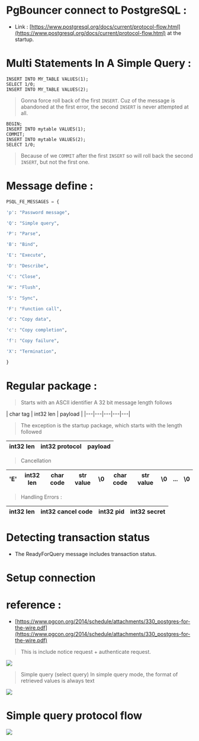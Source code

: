# PgBouncer connect to PostgreSQL : 
- Link : [https://www.postgresql.org/docs/current/protocol-flow.html](https://www.postgresql.org/docs/current/protocol-flow.html) at the startup.

# Multi Statements In A Simple Query : 
```psql
INSERT INTO MY_TABLE VALUES(1);
SELECT 1/0;
INSERT INTO MY_TABLE VALUES(2);
```

> Gonna force roll back of the first ```INSERT```.  Cuz of the message is abandoned at the first error, the second ```INSERT``` is never attempted at all.

```
BEGIN;
INSERT INTO mytable VALUES(1);
COMMIT;
INSERT INTO mytable VALUES(2);
SELECT 1/0;
```

> Because of we ```COMMIT``` after the first ```INSERT``` so will roll back the second ```INSERT```, but not the first one.


# Message define :
```python
PSQL_FE_MESSAGES = {

'p': "Password message",

'Q': "Simple query",

'P': "Parse",

'B': "Bind",

'E': "Execute",

'D': "Describe",

'C': "Close",

'H': "Flush",

'S': "Sync",

'F': "Function call",

'd': "Copy data",

'c': "Copy completion",

'f': "Copy failure",

'X': "Termination",

}
```
# Regular package :

> Starts with an ASCII identifier
> A 32 bit message length follows 

|  char tag | int32 len  |  payload |
|---|---|---|---|---|

> The exception is the startup package, which starts with the length followed

|  int32 len| int32 protocol  |  payload |
|---|---|---|

> Cancellation

|  'E'| int32 len  |  char code |  str value | \0| char code | str value | \0 | ... | \0
|---|---|---|---|---|---|---|---|---|---|

> Handling Errors :

|  int32 len| int32 cancel code  |  int32 pid |  int32 secret|
|---|---|---|---|

# Detecting transaction status

- The ReadyForQuery message includes transaction status.


# Setup connection 

# reference :
- [https://www.pgcon.org/2014/schedule/attachments/330_postgres-for-the-wire.pdf](https://www.pgcon.org/2014/schedule/attachments/330_postgres-for-the-wire.pdf)

> This is include notice request + authenticate request.

<img src="https://i.imgur.com/vCp28Nb.png">


> Simple query  (select  query)
> In simple query mode, the format of retrieved values is always text
<img src="https://i.imgur.com/PNAIY0l.png" />


# Simple query protocol flow

<img src="https://i.imgur.com/25YOkrs.png"/>
<!--stackedit_data:
eyJoaXN0b3J5IjpbLTQwNDkzNzg4NCwtMTgxODA4NjM4OCwyMD
UyMjQwMDMyLDE3NDYzMzQzMDksMTg5MjM1NzM5NSwtMTc1Njk3
MzksLTMwNjQxMjI1Miw1ODI5NTQ4NDcsNzMwOTk4MTE2XX0=
-->